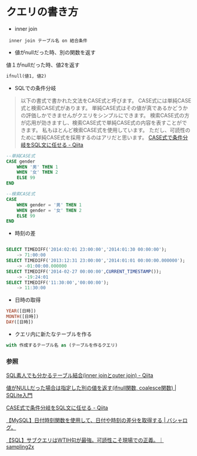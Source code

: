 # クエリの書き方

 - inner join

```
 inner join テーブル名 on 結合条件
```

 - 値がnullだった時、別の関数を返す

値１がnullだった時、値2を返す

```sql
ifnull(値1, 値2)
```

 - SQLでの条件分岐

>以下の書式で書かれた文法をCASE式と呼びます。 CASE式には単純CASE式と検索CASE式があります。 単純CASE式はその値が真であるかどうかの評価しかできませんがクエリをシンプルにできます。 検索CASE式の方が応用が効きますし、検索CASE式で単純CASE式の内容を表すことができます。 私もほとんど検索CASE式を使用しています。 ただし、可読性のために単純CASE式を採用するのはアリだと思います。
>[CASE式で条件分岐をSQL文に任せる - Qiita](https://qiita.com/sfp_waterwalker/items/acc7f95f6ab5aa5412f3)

```sql
--単純CASE式
CASE gender
    WHEN '男' THEN 1
    WHEN '女' THEN 2
    ELSE 99
END

--検索CASE式
CASE
    WHEN gender = '男' THEN 1
    WHEN gender = '女' THEN 2
    ELSE 99
END
```

 - 時刻の差

```sql

SELECT TIMEDIFF('2014:02:01 23:00:00','2014:01:30 00:00:00');
	-> 71:00:00
SELECT TIMEDIFF('2013:12:31 23:00:00','2014:01:01 00:00:00.000000');
	-> -01:00:00.000000
SELECT TIMEDIFF('2014-02-27 00:00:00',CURRENT_TIMESTAMP());
	-> -19:24:01
SELECT TIMEDIFF('11:30:00','00:00:00');
	-> 11:30:00
```

 - 日時の取得

```sql
YEAR([日時])
MONTH([日時])
DAY([日時])
```

 - クエリ内に新たなテーブルを作る

```sql
with 作成するテーブル名 as (テーブルを作るクエリ)
```

### 参照

[SQL素人でも分かるテーブル結合\(inner joinとouter join\) \- Qiita](https://qiita.com/naoki_mochizuki/items/3fda1ad6594c11d7b43c#%E5%A4%96%E9%83%A8%E7%B5%90%E5%90%88)

[値がNULLだった場合は指定した別の値を返す\(ifnull関数, coalesce関数\) \| SQLite入門](https://www.dbonline.jp/sqlite/function/index23.html)

[CASE式で条件分岐をSQL文に任せる \- Qiita](https://qiita.com/sfp_waterwalker/items/acc7f95f6ab5aa5412f3)

[【MySQL】日付時刻関数を使用して、日付や時刻の差分を取得する \| バシャログ。](http://bashalog.c-brains.jp/14/02/28-150000.php)

[【SQL】サブクエリはWTIH句が最強。可読性こそ現場での正義。｜sampling2x](https://sampling2x.com/2019/03/25/sql-with/)